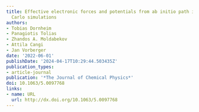 ```yaml
---
title: Effective electronic forces and potentials from ab initio path integral Monte
  Carlo simulations
authors:
- Tobias Dornheim
- Panagiotis Tolias
- Zhandos A. Moldabekov
- Attila Cangi
- Jan Vorberger
date: '2022-06-01'
publishDate: '2024-04-17T10:29:44.503435Z'
publication_types:
- article-journal
publication: '*The Journal of Chemical Physics*'
doi: 10.1063/5.0097768
links:
- name: URL
  url: http://dx.doi.org/10.1063/5.0097768
---
```

